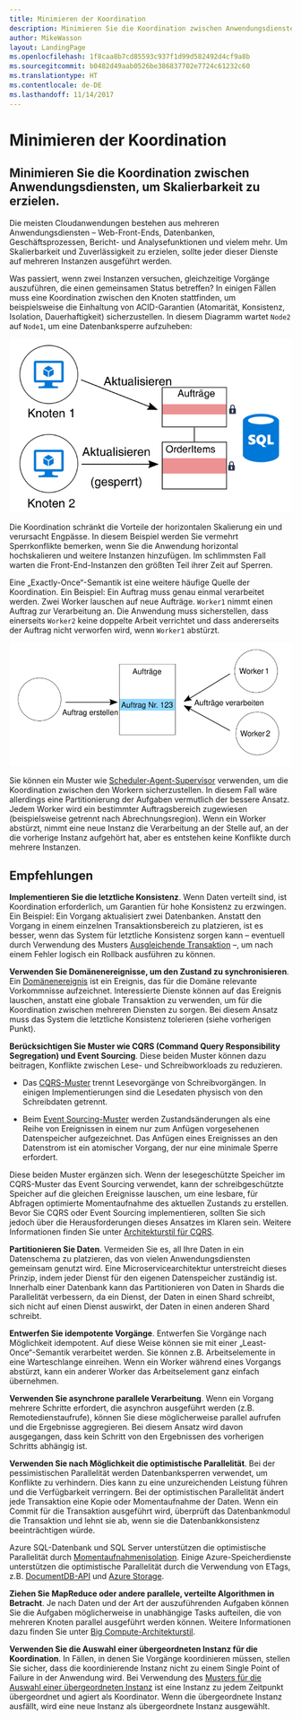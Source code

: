 ```yaml
---
title: Minimieren der Koordination
description: Minimieren Sie die Koordination zwischen Anwendungsdiensten, um Skalierbarkeit zu erzielen.
author: MikeWasson
layout: LandingPage
ms.openlocfilehash: 1f8caa8b7cd85593c937f1d99d582492d4cf9a8b
ms.sourcegitcommit: b0482d49aab0526be386837702e7724c61232c60
ms.translationtype: HT
ms.contentlocale: de-DE
ms.lasthandoff: 11/14/2017
---
```

# <a name="minimize-coordination"></a>Minimieren der Koordination 

## <a name="minimize-coordination-between-application-services-to-achieve-scalability"></a>Minimieren Sie die Koordination zwischen Anwendungsdiensten, um Skalierbarkeit zu erzielen.

Die meisten Cloudanwendungen bestehen aus mehreren Anwendungsdiensten – Web-Front-Ends, Datenbanken, Geschäftsprozessen, Bericht- und Analysefunktionen und vielem mehr. Um Skalierbarkeit und Zuverlässigkeit zu erzielen, sollte jeder dieser Dienste auf mehreren Instanzen ausgeführt werden. 

Was passiert, wenn zwei Instanzen versuchen, gleichzeitige Vorgänge auszuführen, die einen gemeinsamen Status betreffen? In einigen Fällen muss eine Koordination zwischen den Knoten stattfinden, um beispielsweise die Einhaltung von ACID-Garantien (Atomarität, Konsistenz, Isolation, Dauerhaftigkeit) sicherzustellen. In diesem Diagramm wartet `Node2` auf `Node1`, um eine Datenbanksperre aufzuheben:

![](./images/database-lock.svg)

Die Koordination schränkt die Vorteile der horizontalen Skalierung ein und verursacht Engpässe. In diesem Beispiel werden Sie vermehrt Sperrkonflikte bemerken, wenn Sie die Anwendung horizontal hochskalieren und weitere Instanzen hinzufügen. Im schlimmsten Fall warten die Front-End-Instanzen den größten Teil ihrer Zeit auf Sperren.

Eine „Exactly-Once“-Semantik ist eine weitere häufige Quelle der Koordination. Ein Beispiel: Ein Auftrag muss genau einmal verarbeitet werden. Zwei Worker lauschen auf neue Aufträge. `Worker1` nimmt einen Auftrag zur Verarbeitung an. Die Anwendung muss sicherstellen, dass einerseits `Worker2` keine doppelte Arbeit verrichtet und dass andererseits der Auftrag nicht verworfen wird, wenn `Worker1` abstürzt.

![](./images/coordination.svg)

Sie können ein Muster wie [Scheduler-Agent-Supervisor][sas-pattern] verwenden, um die Koordination zwischen den Workern sicherzustellen. In diesem Fall wäre allerdings eine Partitionierung der Aufgaben vermutlich der bessere Ansatz. Jedem Worker wird ein bestimmter Auftragsbereich zugewiesen (beispielsweise getrennt nach Abrechnungsregion). Wenn ein Worker abstürzt, nimmt eine neue Instanz die Verarbeitung an der Stelle auf, an der die vorherige Instanz aufgehört hat, aber es entstehen keine Konflikte durch mehrere Instanzen.

## <a name="recommendations"></a>Empfehlungen

**Implementieren Sie die letztliche Konsistenz**. Wenn Daten verteilt sind, ist Koordination erforderlich, um Garantien für hohe Konsistenz zu erzwingen. Ein Beispiel: Ein Vorgang aktualisiert zwei Datenbanken. Anstatt den Vorgang in einem einzelnen Transaktionsbereich zu platzieren, ist es besser, wenn das System für letztliche Konsistenz sorgen kann – eventuell durch Verwendung des Musters [Ausgleichende Transaktion][compensating-transaction] –, um nach einem Fehler logisch ein Rollback ausführen zu können.

**Verwenden Sie Domänenereignisse, um den Zustand zu synchronisieren**. Ein [Domänenereignis][domain-event] ist ein Ereignis, das für die Domäne relevante Vorkommnisse aufzeichnet. Interessierte Dienste können auf das Ereignis lauschen, anstatt eine globale Transaktion zu verwenden, um für die Koordination zwischen mehreren Diensten zu sorgen. Bei diesem Ansatz muss das System die letztliche Konsistenz tolerieren (siehe vorherigen Punkt). 

**Berücksichtigen Sie Muster wie CQRS (Command Query Responsibility Segregation) und Event Sourcing**. Diese beiden Muster können dazu beitragen, Konflikte zwischen Lese- und Schreibworkloads zu reduzieren. 

- Das [CQRS-Muster][cqrs-pattern] trennt Lesevorgänge von Schreibvorgängen. In einigen Implementierungen sind die Lesedaten physisch von den Schreibdaten getrennt. 

- Beim [Event Sourcing-Muster][event-sourcing] werden Zustandsänderungen als eine Reihe von Ereignissen in einem nur zum Anfügen vorgesehenen Datenspeicher aufgezeichnet. Das Anfügen eines Ereignisses an den Datenstrom ist ein atomischer Vorgang, der nur eine minimale Sperre erfordert. 

Diese beiden Muster ergänzen sich. Wenn der lesegeschützte Speicher im CQRS-Muster das Event Sourcing verwendet, kann der schreibgeschützte Speicher auf die gleichen Ereignisse lauschen, um eine lesbare, für Abfragen optimierte Momentaufnahme des aktuellen Zustands zu erstellen. Bevor Sie CQRS oder Event Sourcing implementieren, sollten Sie sich jedoch über die Herausforderungen dieses Ansatzes im Klaren sein. Weitere Informationen finden Sie unter [Architekturstil für CQRS][cqrs-style].

**Partitionieren Sie Daten**.  Vermeiden Sie es, all Ihre Daten in ein Datenschema zu platzieren, das von vielen Anwendungsdiensten gemeinsam genutzt wird. Eine Microservicearchitektur unterstreicht dieses Prinzip, indem jeder Dienst für den eigenen Datenspeicher zuständig ist. Innerhalb einer Datenbank kann das Partitionieren von Daten in Shards die Parallelität verbessern, da ein Dienst, der Daten in einen Shard schreibt, sich nicht auf einen Dienst auswirkt, der Daten in einen anderen Shard schreibt.

**Entwerfen Sie idempotente Vorgänge**. Entwerfen Sie Vorgänge nach Möglichkeit idempotent. Auf diese Weise können sie mit einer „Least-Once“-Semantik verarbeitet werden. Sie können z.B. Arbeitselemente in eine Warteschlange einreihen. Wenn ein Worker während eines Vorgangs abstürzt, kann ein anderer Worker das Arbeitselement ganz einfach übernehmen.

**Verwenden Sie asynchrone parallele Verarbeitung**. Wenn ein Vorgang mehrere Schritte erfordert, die asynchron ausgeführt werden (z.B. Remotedienstaufrufe), können Sie diese möglicherweise parallel aufrufen und die Ergebnisse aggregieren. Bei diesem Ansatz wird davon ausgegangen, dass kein Schritt von den Ergebnissen des vorherigen Schritts abhängig ist.   

**Verwenden Sie nach Möglichkeit die optimistische Parallelität**. Bei der pessimistischen Parallelität werden Datenbanksperren verwendet, um Konflikte zu verhindern. Dies kann zu eine unzureichenden Leistung führen und die Verfügbarkeit verringern. Bei der optimistischen Parallelität ändert jede Transaktion eine Kopie oder Momentaufnahme der Daten. Wenn ein Commit für die Transaktion ausgeführt wird, überprüft das Datenbankmodul die Transaktion und lehnt sie ab, wenn sie die Datenbankkonsistenz beeinträchtigen würde. 

Azure SQL-Datenbank und SQL Server unterstützen die optimistische Parallelität durch [Momentaufnahmenisolation][sql-snapshot-isolation]. Einige Azure-Speicherdienste unterstützen die optimistische Parallelität durch die Verwendung von ETags, z.B. [DocumentDB-API][docdb-faq] und [Azure Storage][storage-concurrency].

**Ziehen Sie MapReduce oder andere parallele, verteilte Algorithmen in Betracht**. Je nach Daten und der Art der auszuführenden Aufgaben können Sie die Aufgaben möglicherweise in unabhängige Tasks aufteilen, die von mehreren Knoten parallel ausgeführt werden können. Weitere Informationen dazu finden Sie unter [Big Compute-Architekturstil][big-compute].

**Verwenden Sie die Auswahl einer übergeordneten Instanz für die Koordination**. In Fällen, in denen Sie Vorgänge koordinieren müssen, stellen Sie sicher, dass die koordinierende Instanz nicht zu einem Single Point of Failure in der Anwendung wird. Bei Verwendung des [Musters für die Auswahl einer übergeordneten Instanz][leader-election] ist eine Instanz zu jedem Zeitpunkt übergeordnet und agiert als Koordinator. Wenn die übergeordnete Instanz ausfällt, wird eine neue Instanz als übergeordnete Instanz ausgewählt. 
 

<!-- links -->

[big-compute]: ../architecture-styles/big-compute.md
[compensating-transaction]: ../../patterns/compensating-transaction.md
[cqrs-style]: ../architecture-styles/cqrs.md
[cqrs-pattern]: ../../patterns/cqrs.md
[docdb-faq]: /azure/documentdb/documentdb-faq
[domain-event]: https://martinfowler.com/eaaDev/DomainEvent.html
[event-sourcing]: ../../patterns/event-sourcing.md
[leader-election]: ../../patterns/leader-election.md
[sas-pattern]: ../../patterns/scheduler-agent-supervisor.md
[sql-snapshot-isolation]: /sql/t-sql/statements/set-transaction-isolation-level-transact-sql
[storage-concurrency]: https://azure.microsoft.com/blog/managing-concurrency-in-microsoft-azure-storage-2/